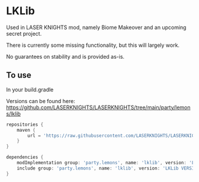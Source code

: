 # LKLib

Used in LASER KNIGHTS mod, namely Biome Makeover and an upcoming secret project.

There is currently some missing functionality, but this will largely work.

No guarantees on stability and is provided as-is.

## To use
In your build.gradle

Versions can be found here: https://github.com/LASERKNIGHTS/LASERKNIGHTS/tree/main/party/lemons/lklib

```groovy
repositories {
	maven {
        url = 'https://raw.githubusercontent.com/LASERKNIGHTS/LASERKNIGHTS/main/'
    }
}

dependencies {
    modImplementation group: 'party.lemons', name: 'lklib', version: 'LKLib VERSION'
    include group: 'party.lemons', name: 'lklib', version: 'LKLib VERSION'
}
```